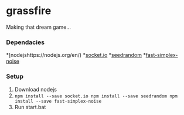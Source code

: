 # grassfire
Making that dream game...

### Dependacies
*[nodejshttps://nodejs.org/en/)
*[socket.io](https://github.com/socketio/socket.io/)
*[seedrandom](https://github.com/davidbau/seedrandom)
*[fast-simplex-noise](https://github.com/joshforisha/fast-simplex-noise-js)

### Setup
1. Download nodejs
2.
    `npm install --save socket.io
    npm install --save seedrandom
    npm install --save fast-simplex-noise`
3. Run start.bat


